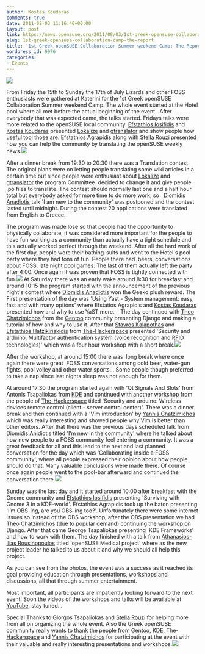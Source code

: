 ```yaml
---
author: Kostas Koudaras
comments: true
date: 2011-08-03 11:16:46+00:00
layout: post
link: https://news.opensuse.org/2011/08/03/1st-greek-opensuse-collaboration-camp-the-report/
slug: 1st-greek-opensuse-collaboration-camp-the-report
title: '1st Greek openSUSE Collaboration Summer weekend Camp: The Report'
wordpress_id: 9976
categories:
- Events
---
```


![](https://lh6.googleusercontent.com/-NutxrTT91yI/TisKo8JflCI/AAAAAAAACcU/MkSGIlo3ghs/s800/DSCN1516.JPG)


From Friday the 15th to Sunday the 17th of July Lizards and other FOSS enthusiasts were gathered at Katerini for the 1st Greek openSUSE Collaboration Summer weekend Camp.
The whole event started at the Hotel pool where all met before the actual beginning of the event . After everybody that was expected came, the talks started.
Fridays talks were more related to the openSUSE local community. [Efstathios Iosifidis](http://stathisuse.blogspot.com/) and [Kostas Koudaras](http://e-tote-kala.blogspot.com/) presented [Lokalize](http://userbase.kde.org/Lokalize) and [gtranslator](http://projects.gnome.org/gtranslator/) and show people how useful tool those are. Efstathios Agrapidis along with [Stella Rouzi](http://en-gb.facebook.com/differentreality) presented how you can help the community by translating the openSUSE weekly news.<!-- more -->![](https://lh6.googleusercontent.com/-qQI9aT0LsMQ/TisKT3W_7AI/AAAAAAAACkU/xQEaRRJDeco/s800/DSCN1510.JPG)

After a dinner break from 19:30 to 20:30 there was a Translation contest. The original plans were on letting people translating some wiki articles in a certain time but since people were enthusiast about [Lokalize](http://userbase.kde.org/Lokalize) and [gtranslator](http://projects.gnome.org/gtranslator/) the program Committee  decided to change it and give people .po files to translate. The contest should normally last one and a half hour total but everybody asked for more time to do more work, so   [Diomidis Anadiotis](http://anadiotisd.wordpress.com/) talk 'I am new to the community' was postponed and the contest lasted until midnight. During the contest 20 applications were translated from English to Greece.

The program was made lose so that people had the opportunity to physically collaborate, it was considered more important for the people to have fun working as a community than actually have a tight schedule and this actually worked perfect through the weekend. After all the hard work of the first day, people wore their bathing-suits and went to the Hotel's pool party where they had tons of fun. People there had  beers, conversations about FOSS, late night pool games. The last of them actually left the party after 4:00. Once again it was proven that FOSS is tightly connected with fun.![](https://lh5.googleusercontent.com/--YdzGXcxj4A/TisL4iDDfcI/AAAAAAAACdg/1bZEPho5vUk/s800/DSCN1547.JPG)
At Saturday there was an early wake around 8:30 for breakfast and around 10:15 the program started with the announcement of the previous night's contest where [Diomidis Anadiotis](http://anadiotisd.wordpress.com/) won the Geeko plush reward. The First presentation of the day was 'Using Yast - System management: easy, fast and with many options' where Efstatios Agrapidis and [Kostas Koudaras](http://e-tote-kala.blogspot.com/) presented how and why to use YaST more.    The day continued with [Theo Chatzimichos](http://blogs.gentoo.org/tampakrap/) from the [Gentoo](http://www.gentoo.org/) community presenting Django and making a tutorial of how and why to use it. After that [Stavros Kalapothas](http://www.itsystem.gr/) and [Efstathios Hatzikiriakidis](http://efxa.org/) from [The-Hackerspace](http://the-hackerspace.org/) presented 'Security and arduino: Multifactor authentication system (voice recognition and RFID technologies)' which was a four hour workshop with a short break.![](https://lh4.googleusercontent.com/-clsQ1-MFKhc/TisLH8iNI8I/AAAAAAAACc0/DaLUpZOEiek/s800/DSCN1529.JPG)

After the workshop, at around 15:00 there was  long break where once again there were great  FOSS conversations among cold beer, water-gun fights, pool volley and other water sports... Some people though preferred to take a nap since last nights sleep was not enough for them.

At around 17:30 the program started again with 'Qt Signals And Slots' from Antonis Tsapaliokas from [KDE](http://www.kde.org/) and continued with another workshop from the people of [The-Hackerspace](http://the-hackerspace.org/) titled 'Security and arduino: Wireless devices remote control (client - server control center)'. There was a dinner break and then continued with a 'Vim introduction' by [Yannis Chatzimichos](http://y.chatz.gr/blog) which was really interesting and showed people why Vim is better than other editors. After that there was the previous days scheduled talk from Diomidis Anidiotis titled 'I’m new in the community' where he talked about how new people to a FOSS community feel entering a community. It was a great feedback for all and this lead to the next and last planned conversation for the day which was 'Collaborating inside a FOSS community', where all people expressed their opinion about how people should do that. Many valuable conclusions were made there. Of course once again people went to the pool-bar afterward and continued the conversation there.![](https://lh6.googleusercontent.com/-FEog5dAVIm0/TisLlfqhEOI/AAAAAAAAClk/hC_krYiuU9Q/s800/DSCN1539.JPG)

Sunday was the last day and it started around 10:00 after breakfast with the Gnome community and [Efstathios Iosifidis](http://stathisuse.blogspot.com/) presenting 'Surviving with Gnome 3 in a KDE-world'. Efstathios Agrapidis took up the baton presenting 'I’m OBS-ing, are you OBS-ing too?'. Unfortunately there were some internet issues so instead of the OBS workshop, after the OBS presentation we had [Theo Chatzimichos](http://blogs.gentoo.org/tampakrap/) (due to popular demand) continuing the workshop on Django. After that came George Tsapaliokas presenting 'KDE Frameworks' and how to work with them. The day finished with a talk from [Athanasios-Ilias Rousinopoulos](http://zoumpis.wordpress.com/) titled 'openSUSE Medical project' where as the new project leader he talked to us about it and why we should all help this project.

As you can see from the photos, the event was a success as it reached its goal providing education through presentations, workshops and discussions, all that through summer entertainment.

Most important, all participants are impatiently looking forward to the next event! Soon the videos of the workshops and talks will be available at [YouTube](http://www.youtube.com/user/opensusetv), stay tuned...

Special Thanks to Giorgos Tsapaliokas and [Stella Rouzi](http://en-gb.facebook.com/differentreality) for helping more from all on organizing the whole event. Also the Greek openSUSE community really wants to thank the people from [Gentoo](http://www.gentoo.org/), [KDE](http://www.kde.org/), [The-Hackerspace](http://the-hackerspace.org/) and [Yannis Chatzimichos](http://y.chatz.gr/blog) for participating at the event with their valuable and really interesting presentations and workshops.![](https://lh3.googleusercontent.com/-XvyRNtwo4nE/TisJm92QtjI/AAAAAAAAChg/dkPSw3L3RRs/s800/DSCN1489.JPG)
